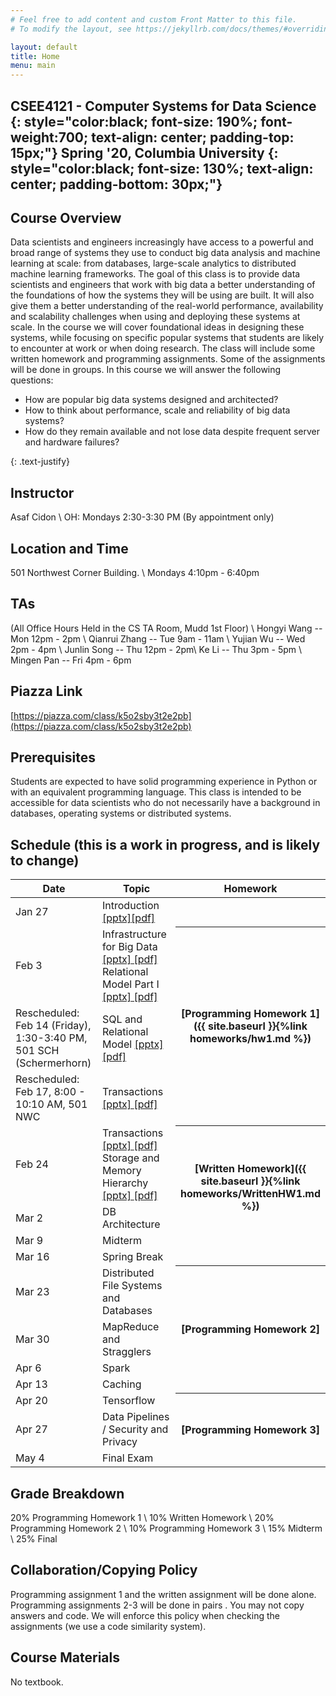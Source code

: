 ```yaml
---
# Feel free to add content and custom Front Matter to this file.
# To modify the layout, see https://jekyllrb.com/docs/themes/#overriding-theme-defaults

layout: default
title: Home
menu: main
---
```


CSEE4121 - Computer Systems for Data Science 
{: style="color:black; font-size: 190%; font-weight:700; text-align: center; padding-top: 15px;"}
Spring '20, Columbia University
{: style="color:black; font-size: 130%; text-align: center; padding-bottom: 30px;"}
----

## Course Overview
Data scientists and engineers increasingly have access to a powerful and broad range of systems they use to conduct big data analysis and machine learning at scale: from databases, large-scale analytics to distributed machine learning frameworks.
The goal of this class is to provide data scientists and engineers that work with big data a better understanding of the foundations of how the systems they will be using are built. It will also give them a better understanding of the real-world performance, availability and scalability challenges when using and deploying these systems at scale. In the course we will cover foundational ideas in designing these systems, while focusing on specific popular systems that students are likely to encounter at work or when doing research. The class will include some written homework and programming assignments. Some of the assignments will be done in groups.
In this course we will answer the following questions:
<ul>
  <li>How are popular big data systems designed and architected? </li>
  <li>How to think about performance, scale and reliability of big data systems? </li>
  <li>How do they remain available and not lose data despite frequent server and hardware failures? </li>
</ul>
{: .text-justify}

## Instructor
Asaf Cidon \\
OH: Mondays 2:30-3:30 PM (By appointment only)

## Location and Time
501 Northwest Corner Building. \\
Mondays 4:10pm - 6:40pm

## TAs
(All Office Hours Held in the CS TA Room, Mudd 1st Floor) \\
Hongyi Wang -- Mon 12pm - 2pm \\
Qianrui Zhang -- Tue 9am - 11am \\
Yujian Wu -- Wed 2pm - 4pm \\
Junlin Song -- Thu 12pm - 2pm\\
Ke Li -- Thu 3pm - 5pm \\
Mingen Pan -- Fri 4pm - 6pm 

## Piazza Link
[https://piazza.com/class/k5o2sby3t2e2pb](https://piazza.com/class/k5o2sby3t2e2pb)

## Prerequisites
Students are expected to have solid programming experience in Python or with an equivalent programming language. This class is intended to be accessible for data scientists who do not necessarily have a background in databases, operating systems or distributed systems.

## Schedule (this is a work in progress, and is likely to change)


<table>
<colgroup>
<col width="33%" />
<col width="45%" />
<col width="22%" />
</colgroup>
<thead>
<tr class="header">
<th>Date</th>
<th>Topic</th>
<th>Homework</th>
</tr>
</thead>
<tbody>
<tr>
<td markdown="span">Jan 27</td>
<td markdown="span">Introduction <a href="https://github.com/CS-W4121/cs-w4121.github.io/blob/master/slides/Topic%201%20-%20intro%20and%20rules%20of%20thumb%20part%20I.pptx">[pptx]<a href="https://github.com/CS-W4121/cs-w4121.github.io/blob/master/slides/Topic%201%20-%20intro%20and%20rules%20of%20thumb%20part%20I.pdf">[pdf]</a></td>

</tr>
<tr>
<td markdown="span">Feb 3</td>
<td markdown="span">Infrastructure for Big Data <a href="https://github.com/CS-W4121/cs-w4121.github.io/blob/master/slides/Topic%201%20-%20intro%20and%20rules%20of%20thumb%20part%20II.pptx"> [pptx]<a href="https://github.com/CS-W4121/cs-w4121.github.io/blob/master/slides/Topic%201%20-%20intro%20and%20rules%20of%20thumb%20part%20II.pdf"> [pdf]</a> Relational Model Part I <a href="https://github.com/CS-W4121/cs-w4121.github.io/blob/master/slides/Topic%202%20-%20relational%20model%20part%20I.pptx"> [pptx]<a href="https://github.com/CS-W4121/cs-w4121.github.io/blob/master/slides/Topic%202%20-%20relational%20model%20part%20I.pdf"> [pdf] </a></td>
<th rowspan="3" markdown="1">[Programming Homework 1]({{ site.baseurl }}{%link homeworks/hw1.md %})</th>
<!---
<th rowspan="3" markdown="1">[Programming Homework 1]</th>
-->
</tr>
<tr>
<td markdown="span">Rescheduled: Feb 14 (Friday), 1:30-3:40 PM, 501 SCH (Schermerhorn)</td>
<td markdown="span">SQL and Relational Model <a href="https://github.com/CS-W4121/cs-w4121.github.io/blob/master/slides/Topic%202%20-%20relational%20model%20part%20II.pptx"> [pptx] <a href="https://github.com/CS-W4121/cs-w4121.github.io/blob/master/slides/Topic%202%20-%20relational%20model%20part%20II.pdf"> [pdf] </a>  </td>
</tr>
<tr>
<td markdown="span">Rescheduled: Feb 17, 8:00 - 10:10 AM, 501 NWC</td>
<td markdown="span">Transactions
  <a href="https://github.com/CS-W4121/cs-w4121.github.io/raw/master/slides/Topic%203%20-%20transactions%20and%20ACID.pptx"> [pptx] </a><a href="https://github.com/CS-W4121/cs-w4121.github.io/raw/master/slides/Topic%203%20-%20transactions%20and%20ACID.pdf"> [pdf] </a>  </td> 
</tr>
<tr>
<td markdown="span">Feb 24</td>
<td markdown="span">Transactions <a href="https://github.com/CS-W4121/cs-w4121.github.io/raw/master/slides/Topic%203%20-%20transactions%20and%20ACID.pptx"> [pptx] </a><a href="https://github.com/CS-W4121/cs-w4121.github.io/raw/master/slides/Topic%203%20-%20transactions%20and%20ACID.pdf"> [pdf] </a> 
Storage and Memory Hierarchy <a href="https://github.com/CS-W4121/cs-w4121.github.io/raw/master/slides/Topic%204%20-%single%20DB%20architecture.pptx"> [pptx] </a><a href="https://github.com/CS-W4121/cs-w4121.github.io/raw/master/slides/Topic%204%20-%single%20DB%20architecture.pdf"> [pdf]</td>
<th rowspan="3" markdown="1">[Written Homework]({{ site.baseurl }}{%link homeworks/WrittenHW1.md %})</th>
</tr>
<tr>
<td markdown="span">Mar 2</td>
<td markdown="span">DB Architecture </td>
</tr>
<tr>
<td markdown="span">Mar 9</td>
<td markdown="span">Midterm</td>
</tr>
<tr>
<td markdown="span">Mar 16</td>
<td markdown="span">Spring Break </td>
</tr>
<tr>
<td markdown="span">Mar 23</td>
<td markdown="span">Distributed File Systems and Databases</td>
<th rowspan="4" markdown="1">[Programming Homework 2]</th>
</tr>
<tr>
<td markdown="span">Mar 30</td>
<td markdown="span">MapReduce and Stragglers </td>
</tr>
<tr>
<td markdown="span">Apr 6</td>
<td markdown="span">Spark </td>
</tr>
<tr>
<td markdown="span">Apr 13</td>
<td markdown="span">Caching </td>
</tr>
<tr>
<td markdown="span">Apr 20</td>
<td markdown="span">Tensorflow </td>
<!---
<th rowspan="3" markdown="1">[Programming Homework 3]({{ site.baseurl }}{%link homeworks/hw3.md %})</th>
-->
<th rowspan="3" markdown="1">[Programming Homework 3]</th>
</tr>
<tr>
<td markdown="span">Apr 27</td>
<td markdown="span">Data Pipelines / Security and Privacy </td>
</tr>
<tr>
<td markdown="span">May 4</td>
<td markdown="span">Final Exam</td>
</tr>
</tbody>
</table>

## Grade Breakdown
20% Programming Homework 1 \\
10% Written Homework \\
20% Programming Homework 2 \\
10% Programming Homework 3 \\
15% Midterm \\
25% Final

## Collaboration/Copying Policy
Programming assignment 1 and the written assignment will be done alone. Programming assignments 2-3 will be done in pairs . You may not copy answers and code. We will enforce this policy when checking the assignments (we use a code similarity system).

## Course Materials
No textbook.
